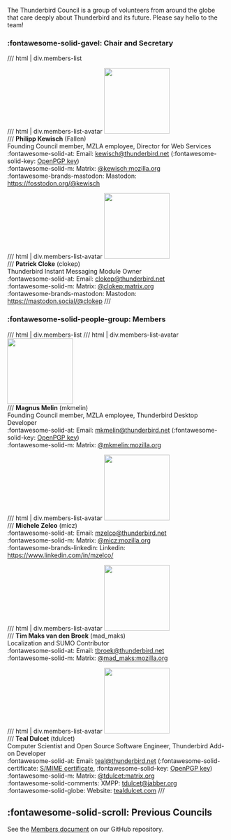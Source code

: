 The Thunderbird Council is a group of volunteers from around the globe that care deeply about Thunderbird and its future. Please say hello to the team!

### :fontawesome-solid-gavel: Chair and Secretary
/// html | div.members-list

/// html | div.members-list-avatar
<img class="circle" src="../img/philipp_kewisch-high-res.png" width="150"><br>
///
**Philipp Kewisch** (Fallen)  
Founding Council member, MZLA employee, Director for Web Services  
:fontawesome-solid-at: Email: <kewisch@thunderbird.net> (:fontawesome-solid-key: [OpenPGP key](https://keys.openpgp.org/search?q=kewisch@thunderbird.net))  
:fontawesome-solid-m: Matrix: [@kewisch:mozilla.org](https://matrix.to/#/@kewisch:mozilla.org)  
:fontawesome-brands-mastodon: Mastodon: <https://fosstodon.org/@kewisch>

<div style="break-after: column;"></div>

/// html | div.members-list-avatar
<img class="circle" src="../img/patrick_cloke-high-res.png" width="150"><br>
///
**Patrick Cloke** (clokep)  
Thunderbird Instant Messaging Module Owner  
:fontawesome-solid-at: Email: <clokep@thunderbird.net>  
:fontawesome-solid-m: Matrix: [@clokep:matrix.org](https://matrix.to/#/@clokep:matrix.org)  
:fontawesome-brands-mastodon: Mastodon: <https://mastodon.social/@clokep>
///



### :fontawesome-solid-people-group: Members
/// html | div.members-list
/// html | div.members-list-avatar
<img class="circle" src="../img/magnus_melin-high-res.png" width="150"><br>
///
**Magnus Melin** (mkmelin)  
Founding Council member, MZLA employee, Thunderbird Desktop Developer  
:fontawesome-solid-at: Email: <mkmelin@thunderbird.net> (:fontawesome-solid-key: [OpenPGP key](https://keys.openpgp.org/search?q=mkmelin@thunderbird.net))  
:fontawesome-solid-m: Matrix: [@mkmelin:mozilla.org](https://matrix.to/#/@mkmelin:mozilla.org)

/// html | div.members-list-avatar
<img class="circle" src="../img/michele_zelco-high-res.png" width="150"><br>
///
**Michele Zelco** (micz)  
:fontawesome-solid-at: Email: <mzelco@thunderbird.net>  
:fontawesome-solid-m: Matrix: [@micz:mozilla.org](https://matrix.to/#/@micz:mozilla.org)  
:fontawesome-brands-linkedin: Linkedin: <https://www.linkedin.com/in/mzelco/>

/// html | div.members-list-avatar
<img class="circle" src="../img/tim_macks_van_den_broek-high-res.png" width="150"><br>
///
**Tim Maks van den Broek** (mad_maks)  
Localization and SUMO Contributor  
:fontawesome-solid-at: Email: <tbroek@thunderbird.net>  
:fontawesome-solid-m: Matrix: [@mad_maks:mozilla.org](https://matrix.to/#/@mad_maks:mozilla.org)

/// html | div.members-list-avatar
<img src="../img/Teal%20Dulcet's%20Logo.svg" width="150"><br>
///
**Teal Dulcet** (tdulcet)  
Computer Scientist and Open Source Software Engineer, Thunderbird Add-on Developer  
:fontawesome-solid-at: Email: <teal@thunderbird.net> (:fontawesome-solid-certificate: [S/MIME certificate](https://kuix.de/smime-keyserver/get.php?email=teal@thunderbird.net), :fontawesome-solid-key: [OpenPGP key](https://keys.openpgp.org/search?q=teal@thunderbird.net))  
:fontawesome-solid-m: Matrix: [@tdulcet:matrix.org](https://matrix.to/#/@tdulcet:matrix.org)  
:fontawesome-solid-comments: XMPP: tdulcet@jabber.org  
:fontawesome-solid-globe: Website: [tealdulcet.com](https://tealdulcet.com/)
///

## :fontawesome-solid-scroll: Previous Councils
See the [Members document](https://github.com/thunderbird/council-docs/blob/main/MEMBERS.md) on our GitHub repository.
